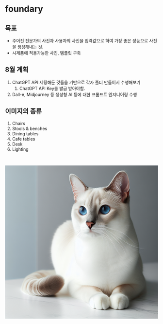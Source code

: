 # foundary

## 목표 
- 주어진 전문가의 사진과 사용자의 사진을 입력값으로 하여 가장 좋은 성능으로 사진을 생성해내는 것.
- 시제품에 적용가능한 사진, 템플릿 구축

## 8월 계획
1. ChatGPT API 세팅해둔 것들을 기반으로 각자 폴더 만들어서 수행해보기
   1) ChatGPT API Key를 발급 받아야함.
2. Dall-e, Midjourney 등 생성형 AI 등에 대한 프롬프트 엔지니어링 수행


## 이미지의 종류
1. Chairs
2. Stools & benches
3. Dining tables
4. Cafe tables
5. Desk
6. Lighting

<br>

![Alt Text](77_images/whitecat_withagoodstart.png)

